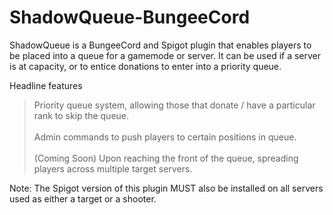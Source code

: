 # ShadowQueue-BungeeCord

ShadowQueue is a BungeeCord and Spigot plugin that enables players to be placed into a queue for a gamemode or server. It can be used if a server is at capacity,
or to entice donations to enter into a priority queue.

Headline features
> Priority queue system, allowing those that donate / have a particular rank to skip the queue. <br /><br />
> Admin commands to push players to certain positions in queue. <br /><br />
> (Coming Soon) Upon reaching the front of the queue, spreading players across multiple target servers. <br />

Note: The Spigot version of this plugin MUST also be installed on all servers used as either a target or a shooter.
